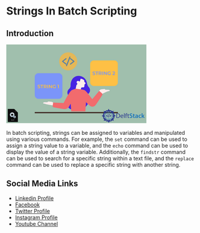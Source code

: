 # Strings In Batch Scripting

## Introduction

![image](github-readme-contents/img.png)

In batch scripting, strings can be assigned to variables and manipulated using various commands. For example, the `set` command can be used to assign a string value to a variable, and the `echo` command can be used to display the value of a string variable. Additionally, the `findstr` command can be used to search for a specific string within a text file, and the `replace` command can be used to replace a specific string with another string.

Social Media Links
---

* [Linkedin Profile](https://www.linkedin.com/in/shalomshan-selvakumar-423aaa1aa/)
* [Facebook](https://www.facebook.com/selvakumar.shalomshan)
* [Twitter Profile](https://mobile.twitter.com/SHALOMSHANS)
* [Instagram Profile](https://www.instagram.com/shalomshanselvakumar/)
* [Youtube Channel](https://www.youtube.com/channel/UCeQfTqz1hxhe_Lt37I2JLDg)